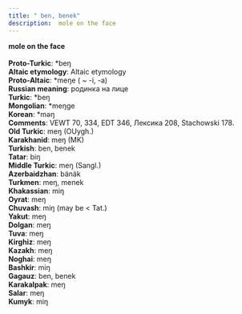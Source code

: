 ```yaml
---
title: " ben, benek"
description:  mole on the face
---
```

<strong> mole on the face</strong><br><br>
<strong>Proto-Turkic</strong>:  *beŋ<br>
<strong>Altaic etymology</strong>:  Altaic etymology<br>
<strong> Proto-Altaic</strong>:  *meŋe ( ~ -i, -a)<br>
<strong>Russian meaning</strong>:  родинка на лице<br>
<strong>Turkic</strong>:  *beŋ<br>
<strong>Mongolian</strong>:  *meŋge<br>
<strong>Korean</strong>:  *mǝŋ<br>
<strong>Comments</strong>:  VEWT 70, 334, EDT 346, Лексика 208, Stachowski 178.<br>
<strong>Old Turkic</strong>:  meŋ (OUygh.)<br>
<strong>Karakhanid</strong>:  meŋ (MK)<br>
<strong>Turkish</strong>:  ben, benek<br>
<strong>Tatar</strong>:  biŋ<br>
<strong>Middle Turkic</strong>:  meŋ (Sangl.)<br>
<strong>Azerbaidzhan</strong>:  bänäk<br>
<strong>Turkmen</strong>:  meŋ, menek<br>
<strong>Khakassian</strong>:  miŋ<br>
<strong>Oyrat</strong>:  meŋ<br>
<strong>Chuvash</strong>:  miŋ (may be < Tat.)<br>
<strong>Yakut</strong>:  meŋ<br>
<strong>Dolgan</strong>:  meŋ<br>
<strong>Tuva</strong>:  meŋ<br>
<strong>Kirghiz</strong>:  meŋ<br>
<strong>Kazakh</strong>:  meŋ<br>
<strong>Noghai</strong>:  meŋ<br>
<strong>Bashkir</strong>:  miŋ<br>
<strong>Gagauz</strong>:  ben, benek<br>
<strong>Karakalpak</strong>:  meŋ<br>
<strong>Salar</strong>:  meŋ<br>
<strong>Kumyk</strong>:  miŋ<br>


